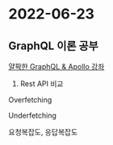 # 2022-06-23

## GraphQL 이론 공부

[얄팍한 GraphQL & Apollo 강좌](https://youtu.be/9BIXcXHsj0A)

1. Rest API 비교

Overfetching

Underfetching

요청복잡도, 응답복잡도